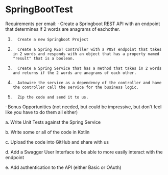# SpringBootTest

Requirements per email:
·         Create a Springboot REST API with an endpoint that determines if 2 words are anagrams of eachother. 

1.       Create a new Springboot Project 

2.       Create a Spring REST Controller with a POST endpoint that takes in 2 words and responds with an object that has a property named "result" that is a boolean. 

3.       Create a Spring Service that has a method that takes in 2 words and returns if the 2 words are anagrams of each other. 

4.       Autowire the service as a dependency of the controller and have the controller call the service for the business logic. 

5.       Zip the code and send it to us. 

·         Bonus Opportunities (not needed, but could be impressive, but don't feel like you have to do them all either) 

a.       Write Unit Tests against the Spring Service 

b.       Write some or all of the code in Kotlin 

c.       Upload the code into GitHub and share with us 

d.       Add a Swagger User Interface to be able to more easily interact with the endpoint 

e.       Add authentication to the API (either Basic or OAuth) 
